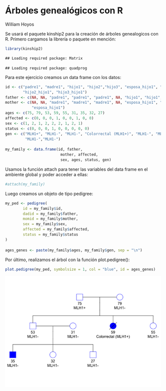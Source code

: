 Árboles genealógicos con R
================
William Hoyos

Se usará el paquete kinship2 para la creación de árboles genealogicos
con R. Primero cargamos la librería o paquete en mención:

``` r
library(kinship2)
```

    ## Loading required package: Matrix

    ## Loading required package: quadprog

Para este ejercicio creamos un data frame con los
datos:

``` r
id <- c("padre1", "madre1", "hijo1", "hijo2","hijo3", "esposa_hijo1", "hijo1_hijo1", 
        "hijo2_hijo1", "hijo3_hijo1")
father <- c(NA, NA, "padre1", "padre1", "padre1", NA, "hijo1", "hijo1", "hijo1")
mother <- c(NA, NA, "madre1", "madre1", "madre1", NA, "esposa_hijo1", "esposa_hijo1", 
            "esposa_hijo1")
ages <- c(75, 79, 53, 59, 55, 31, 35, 32, 27)
affected <- c(0, 0, 0, 1, 0, 0, 1, 0, 0)
sex <- c(1, 2, 1, 2, 2, 2, 1, 2, 1)
status <- c(0, 0, 0, 1, 0, 0, 0, 0, 0)
gen <- c("MLH1+", "MLH1-", "MLH1-", "Colorrectal (MLH1+)", "MLH1-", "MLH1-","MLH1-",
         "MLH1-","MLH1-")

my_family <- data.frame(id, father, 
                         mother, affected, 
                         sex, ages, status, gen)
```

Usamos la función attach para tener las variables del data frame en el
ambiente global y poder acceder a ellas:

``` r
#attach(my_family)
```

Luego creamos un objeto de tipo pedigree:

``` r
my_ped <- pedigree(
        id = my_family$id,
        dadid = my_family$father,
        momid = my_family$mother,
        sex = my_family$sex,
        affected = my_family$affected,
        status = my_family$status
)

ages_genes <- paste(my_family$ages, my_family$gen, sep = "\n")
```

Por último, realizamos el árbol con la función plot.pedigree():

``` r
plot.pedigree(my_ped, symbolsize = 1, col = "blue", id = ages_genes)
```

![](family_tree_files/figure-gfm/tree-1.png)<!-- -->
